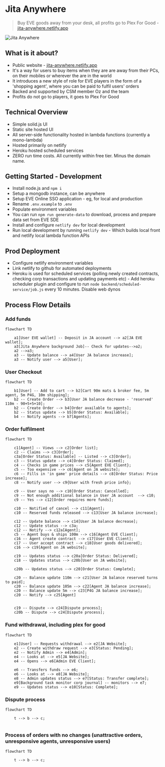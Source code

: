 # Jita Anywhere
> Buy EVE goods away from your desk, all profits go to Plex For Good - [jita-anywhere.netlify.app](https://jita-anywhere.netlify.app)

![Jita Anywhere](https://i.ibb.co/RzKQNNQ/Screenshot-2023-11-20-at-16-54-32.png)


## What is it about?
- Public website - [jita-anywhere.netlify.app](https://jita-anywhere.netlify.app)
- It's a way for users to buy items when they are are away from their PCs, on their mobiles or wherever the are in the world
- It introduces a new style of role for EVE players in the form of a 'shopping agent', where you can be paid to fulfil users' orders
- Backed and supported by CSM member Oz and the team
- Profits do not go to players, it goes to Plex For Good

## Technical Overview
- Simple solid.js UI
- Static site hosted UI
- All server-side functionality hosted in lambda functions (currently a mono-lambda)
- Hosted primarily on netlify
- Heroku hosted scheduled services
- ZERO run time costs. All currently within free tier. Minus the domain name.


## Getting Started - Development
- Install node.js and `npm i`
- Setup a mongodb instance, can be anywhere
- Setup EVE Online SSO application - eg, for local and production
- Rename `.env.example` to `.env`
- Populate environment variables
- You can run `npm run generate-data` to download, process and prepare data set from EVE SDE
- Install and configure `netlify dev` for local development
- Run local development by running `netlify dev` - Which builds local front and netlify local lambda function APIs

## Prod Deployment
- Configure netlify environment variables
- Link netlify to github for automated deployments
- Heroku is used for scheduled services (polling newly created contracts, checking corp transactions and updating payments etc) - Add heroku scheduler plugin and configure to run `node backend/scheduled-service/job.js` every 10 minutes. Disable web dynos

## Process Flow Details


### Add funds

```mermaid
flowchart TD

    a1[User EVE wallet] -- Deposit in JA account --> a2[JA EVE wallet];
    a3[Jita Anywhere background Job]-- Check for updates-->a2;
    a2 -->a3;
    a3 -- Update balance --> a4[User JA balance increase];
    a3 -- Notify user --> a5[User];

```


### User Checkout
```mermaid
flowchart TD

    b1[User] -- Add to cart --> b2[Cart 90m mats & broker fee, 5m agent, 5m P4G, 10m shipping];
    b2 -- Create Order --> b3[User JA balance decrease - 'reserved' 110m - 90+5+5+10];
    b2 -- Create Order --> b4[Order available to agents];
    b2 -- Status update --> b5[Order Status: Available];
    b4 -- Notify agents --> b7[Agents];

```




### Order fulfilment

```mermaid
flowchart TD

    c1[Agent] -- Views --> c2[Order list];
    c2 -- Claims --> c3[Order];
    c3a[Order Status: Available] -- Listed --> c3[Order];
    c3 -- Status update --> c4[Order Status: Claimed];
    c4 -- Checks in game prices --> c5{Agent EVE Client};
    c5 -- Too expensive --> c6[Agent on JA website];
    c6 -- Fills in 'in game' price details --> c8[Order Status: Price increase];
    c8 -- Notify user --> c9{User with fresh price info};

    c9 -- User says no --> c10[Order Status: Cancelled];
    c9 -- Not enough additional balance in User JA account  --> c10;
    c9 -- Yes --> c12[Order requires more funds];

    c10 -- Notified of cancel --> c11[Agent];
    c10 -- Reserved funds released --> c13[User JA balance increase];

    c12 -- Update balance --> c14[User JA balance decrease];
    c12 -- Update status --> c3a;
    c12 -- Notify --> c12a[Agent];
    c5 -- Agent buys & ships 100m --> c16[Agent EVE Client];
    c16 -- Agent create contract --> c17[User EVE Client];
    c17 -- User accept contract --> c18[User goods delivered];
    c16 --> c19[Agent on JA website];

    c19 -- Updates status --> c20a[Order Status: Delivered];
    c18 -- Updates status --> c20b[User on JA website];

    c20b -- Updates status --> c20[Order Status: Complete];

    c20 -- Balance update 110m --> c21[User JA balance reserved turns to paid];
    c20 -- Balance update 105m --> c22[Agent JA balance increase];
    c20 -- Balance update 5m --> c23[P4G JA balance increase];
    c20 -- Notify --> c25[Agent]


    c19 -- Dispute --> c24[Dispute process];
    c20b -- Dispute --> c24[Dispute process];
```




### Fund withdrawal, including plex for good

```mermaid
flowchart TD

    e1[User] -- Requests withdrawal --> e2[JA Website];
    e2 -- Create withdraw request --> e3[Status: Pending];
    e2 -- Notify Admin --> e4[Admin];
    e4 -- Looks at --> e5[JA Website];
    e4 -- Opens --> e6[Admin EVE Client];

    e6 -- Transfers funds --> e6;
    e6 -- Looks at --> e8[JA Website];
    e8 -- Admin updates status --> e7[Status: Transfer complete];
    e9[Background task monitor corp journal] -- monitors --> e7;
    e9 -- Updates status --> e10[Status: Complete];
```



### Dispute process

```mermaid
flowchart TD

    t --> b --> c;
    
```



### Process of orders with no changes (unattractive orders, unresponsive agents, unresponsive users)

```mermaid
flowchart TD

    t --> b --> c;
    
```
